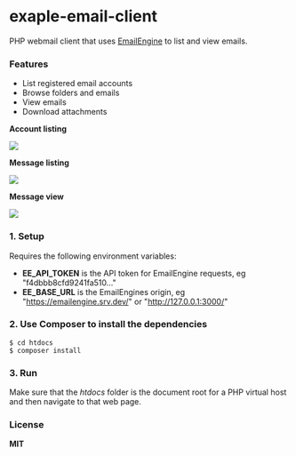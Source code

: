 # exaple-email-client

PHP webmail client that uses [EmailEngine](https://emailengine.app) to list and view emails.

### Features

- List registered email accounts
- Browse folders and emails
- View emails
- Download attachments

**Account listing**

![](https://cldup.com/8XmKK1OWMd.png)

**Message listing**

![](https://cldup.com/KS5K_u19Gc.png)

**Message view**

![](https://cldup.com/-lM3nzgRml.png)

### 1\. Setup

Requires the following environment variables:

- **EE_API_TOKEN** is the API token for EmailEngine requests, eg "f4dbbb8cfd9241fa510..."
- **EE_BASE_URL** is the EmailEngines origin, eg "https://emailengine.srv.dev/" or "http://127.0.0.1:3000/"

### 2\. Use Composer to install the dependencies

```
$ cd htdocs
$ composer install
```

### 3\. Run

Make sure that the _htdocs_ folder is the document root for a PHP virtual host and then navigate to that web page.

### License

**MIT**
